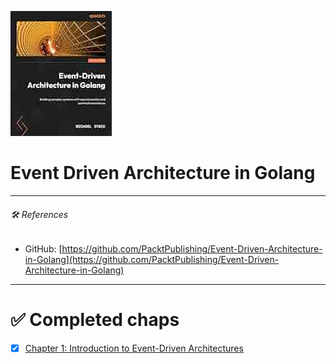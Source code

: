 ![](./assets/cover.png)
# Event Driven Architecture in Golang

<hr>

###### 🛠️ *References*
- GitHub: [https://github.com/PacktPublishing/Event-Driven-Architecture-in-Golang](https://github.com/PacktPublishing/Event-Driven-Architecture-in-Golang)
<hr>

# ✅ Completed chaps
- [x] [Chapter 1: Introduction to Event-Driven Architectures](./chap01/README.md)